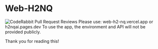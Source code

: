 # Web-H2NQ
![CodeRabbit Pull Request Reviews](https://img.shields.io/coderabbit/prs/github/vthiep2412/Web-H2NQ?utm_source=oss&utm_medium=github&utm_campaign=vthiep2412%2FWeb-H2NQ&labelColor=171717&color=FF570A&link=https%3A%2F%2Fcoderabbit.ai&label=CodeRabbit+Reviews)
Please use:
web-h2-nq.vercel.app 
or
h2nqai.pages.dev
To use the app, the environment and API will not be provided publicly.

Thank you for reading this!
